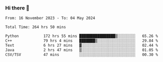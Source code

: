 ### Hi there 👋

<!--
**floyiac/floyiac** is a ✨ _special_ ✨ repository because its `README.md` (this file) appears on your GitHub profile.

Here are some ideas to get you started:

- 🔭 I’m currently working on ...
- 🌱 I’m currently learning ...
- 👯 I’m looking to collaborate on ...
- 🤔 I’m looking for help with ...
- 💬 Ask me about ...
- 📫 How to reach me: ...
- 😄 Pronouns: ...
- ⚡ Fun fact: ...
-->

<!--START_SECTION:waka-->

```txt
From: 16 November 2023 - To: 04 May 2024

Total Time: 264 hrs 50 mins

Python           172 hrs 55 mins ████████████████▒░░░░░░░░   65.26 %
C++              79 hrs 4 mins   ███████▒░░░░░░░░░░░░░░░░░   29.84 %
Text             6 hrs 27 mins   ▓░░░░░░░░░░░░░░░░░░░░░░░░   02.44 %
Java             2 hrs 47 mins   ▒░░░░░░░░░░░░░░░░░░░░░░░░   01.05 %
CSV/TSV          47 mins         ░░░░░░░░░░░░░░░░░░░░░░░░░   00.30 %
```

<!--END_SECTION:waka-->
